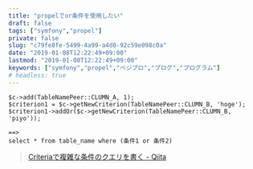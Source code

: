 ```yaml
---
title: "propelでor条件を使用したい"
draft: false
tags: ["symfony","propel"]
private: false
slug: "c79fe8fe-5499-4a99-a4d0-92c59e098c0a"
date: "2019-01-08T12:22:49+09:00"
lastmod: "2019-01-08T12:22:49+09:00"
keywords: ["symfony","propel","ベジプロ","プログ","プログラム"]
# headless: true
---
```


```
$c->add(TableNamePeer::CLUMN_A, 1);
$criterion1 = $c->getNewCriterion(TableNamePeer::CLUMN_B, 'hoge');
$criterion1->addOr($c->getNewCriterion(TableNamePeer::CLUMN_B, 'piyo'));

==>
select * from table_name where (条件1 or 条件2)
```

> [Criteriaで複雑な条件のクエリを書く - Qiita](https://qiita.com/khotta/items/f0cb39e7334333073007)
